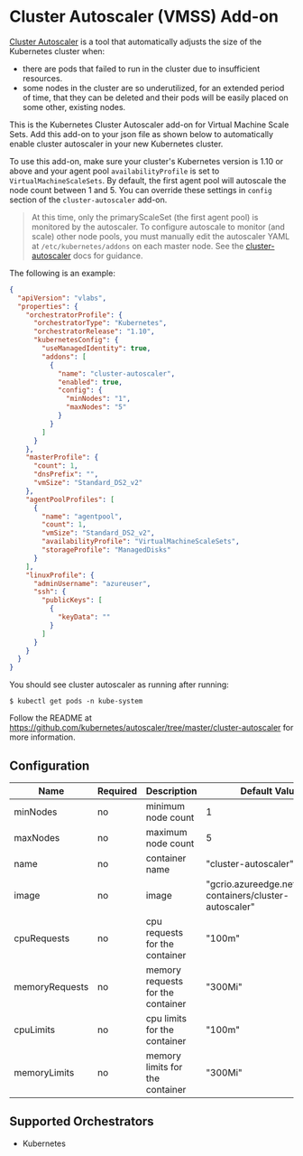 # Cluster Autoscaler (VMSS) Add-on

[Cluster Autoscaler](https://github.com/kubernetes/autoscaler) is a tool that automatically adjusts the size of the Kubernetes cluster when:

- there are pods that failed to run in the cluster due to insufficient resources.
- some nodes in the cluster are so underutilized, for an extended period of time, that they can be deleted and their pods will be easily placed on some other, existing nodes.

This is the Kubernetes Cluster Autoscaler add-on for Virtual Machine Scale Sets. Add this add-on to your json file as shown below to automatically enable cluster autoscaler in your new Kubernetes cluster.

To use this add-on, make sure your cluster's Kubernetes version is 1.10 or above and your agent pool `availabilityProfile` is set to `VirtualMachineScaleSets`. By default, the first agent pool will autoscale the node count between 1 and 5. You can override these settings in `config` section of the `cluster-autoscaler` add-on.

> At this time, only the primaryScaleSet (the first agent pool) is monitored by the autoscaler. To configure autoscale to monitor (and scale) other node pools, you must manually edit the autoscaler YAML at `/etc/kubernetes/addons` on each master node. See the [cluster-autoscaler](https://github.com/kubernetes/autoscaler/blob/master/cluster-autoscaler/cloudprovider/azure/README.md) docs for guidance.

The following is an example:

```json
{
  "apiVersion": "vlabs",
  "properties": {
    "orchestratorProfile": {
      "orchestratorType": "Kubernetes",
      "orchestratorRelease": "1.10",
      "kubernetesConfig": {
        "useManagedIdentity": true,
        "addons": [
          {
            "name": "cluster-autoscaler",
            "enabled": true,
            "config": {
              "minNodes": "1",
              "maxNodes": "5"
            }
          }
        ]
      }
    },
    "masterProfile": {
      "count": 1,
      "dnsPrefix": "",
      "vmSize": "Standard_DS2_v2"
    },
    "agentPoolProfiles": [
      {
        "name": "agentpool",
        "count": 1,
        "vmSize": "Standard_DS2_v2",
        "availabilityProfile": "VirtualMachineScaleSets",
        "storageProfile": "ManagedDisks"
      }
    ],
    "linuxProfile": {
      "adminUsername": "azureuser",
      "ssh": {
        "publicKeys": [
          {
            "keyData": ""
          }
        ]
      }
    }
  }
}
```

You should see cluster autoscaler as running after running:

```
$ kubectl get pods -n kube-system
```

Follow the README at https://github.com/kubernetes/autoscaler/tree/master/cluster-autoscaler for more information.

## Configuration

| Name           | Required | Description                       | Default Value                                              |
| -------------- | -------- | --------------------------------- | ---------------------------------------------------------- |
| minNodes       | no       | minimum node count                | 1                                                          |
| maxNodes       | no       | maximum node count                | 5                                                          |
| name           | no       | container name                    | "cluster-autoscaler"                                       |
| image          | no       | image                             | "gcrio.azureedge.net/google-containers/cluster-autoscaler" |
| cpuRequests    | no       | cpu requests for the container    | "100m"                                                     |
| memoryRequests | no       | memory requests for the container | "300Mi"                                                    |
| cpuLimits      | no       | cpu limits for the container      | "100m"                                                     |
| memoryLimits   | no       | memory limits for the container   | "300Mi"                                                    |

## Supported Orchestrators

- Kubernetes
